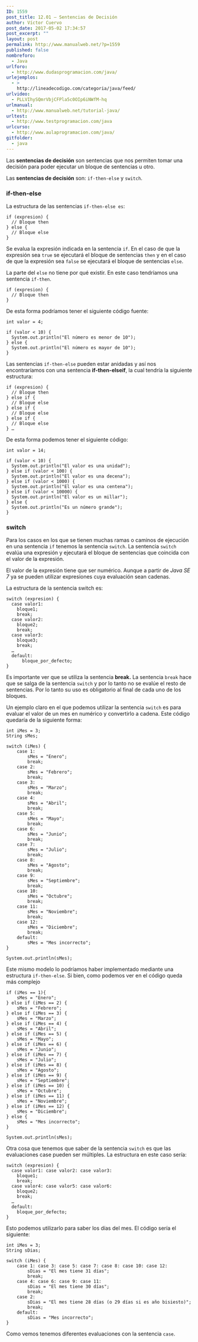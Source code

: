 ```yaml
---
ID: 1559
post_title: 12.01 – Sentencias de Decisión
author: Víctor Cuervo
post_date: 2017-05-02 17:34:57
post_excerpt: ""
layout: post
permalink: http://www.manualweb.net/?p=1559
published: false
nombreforo:
  - Java
urlforo:
  - http://www.dudasprogramacion.com/java/
urlejemplos:
  - >
    http://lineadecodigo.com/categoria/java/feed/
urlvideo:
  - PLLVIhySQmrVbjCFPla5c0OIp6iNWfM-hq
urlmanual:
  - http://www.manualweb.net/tutorial-java/
urltest:
  - http://www.testprogramacion.com/java
urlcurso:
  - http://www.aulaprogramacion.com/java/
gitfolder:
  - java
---
```

Las **sentencias de decisión** son sentencias que nos permiten tomar una decisión para poder ejecutar un bloque de sentencias u otro.

Las **sentencias de decisión** son: `if-then-else` y `switch`.

### if-then-else

La estructura de las sentencias `if-then-else es`:

<pre><code class="java">if (expresion) {
  // Bloque then
} else {
  // Bloque else
}
</code></pre>

Se evalua la expresión indicada en la sentencia `if`. En el caso de que la expresión sea `true` se ejecutará el bloque de sentencias `then` y en el caso de que la expresión sea `false` se ejecutará el bloque de sentencias `else`.

La parte del `else` no tiene por qué existir. En este caso tendríamos una sentencia `if-then`.

<pre><code class="java">if (expresion) {
  // Bloque then
}
</code></pre>

De esta forma podríamos tener el siguiente código fuente:

<pre><code class="java">int valor = 4;

if (valor &lt; 10) {
  System.out.println("El número es menor de 10");
} else {
  System.out.println("El número es mayor de 10");
}
</code></pre>

Las sentencias `if-then-else` pueden estar anidadas y así nos encontraríamos con una sentencia **if-then-elseif**, la cual tendría la siguiente estructura:

<pre><code class="java">if (expresion) {
  // Bloque then
} else if {
  // Bloque else
} else if {
  // Bloque else
} else if {
  // Bloque else
} …
</code></pre>

De esta forma podemos tener el siguiente código:

<pre><code class="java">int valor = 14;

if (valor &lt; 10) {
  System.out.println("El valor es una unidad");
} else if (valor &lt; 100) {
  System.out.println("El valor es una decena");
} else if (valor &lt; 1000) {
  System.out.println("El valor es una centena");
} else if (valor &lt; 10000) {
  System.out.println("El valor es un millar");
} else {
  System.out.println("Es un número grande");
}
</code></pre>

### switch

Para los casos en los que se tienen muchas ramas o caminos de ejecución en una sentencia `if` tenemos la sentencia `switch`. La sentencia `switch` evalúa una expresión y ejecutará el bloque de sentencias que coincida con el valor de la expresión.

El valor de la expresión tiene que ser numérico. Aunque a partir de *Java SE 7* ya se pueden utilizar expresiones cuya evaluación sean cadenas.

La estructura de la sentencia switch es:

<pre><code class="java">switch (expresion) {
  case valor1:
    bloque1;
    break;
  case valor2:
    bloque2;
    break;
  case valor3:
    bloque3;
    break;
  …
  default:
      bloque_por_defecto;
}
</code></pre>

Es importante ver que se utiliza la sentencia **break.** La sentencia `break` hace que se salga de la sentencia `switch` y por lo tanto no se evalúe el resto de sentencias. Por lo tanto su uso es obligatorio al final de cada uno de los bloques.

Un ejemplo claro en el que podemos utilizar la sentencia `switch` es para evaluar el valor de un mes en numérico y convertirlo a cadena. Este código quedaría de la siguiente forma:

<pre><code class="java">int iMes = 3;
String sMes;

switch (iMes) {
    case 1:
        sMes = "Enero";
        break;
    case 2:
        sMes = "Febrero";
        break;
    case 3:
        sMes = "Marzo";
        break;
    case 4:
        sMes = "Abril";
        break;
    case 5:
        sMes = "Mayo";
        break;
    case 6:
        sMes = "Junio";
        break;
    case 7:
        sMes = "Julio";
        break;
    case 8:
        sMes = "Agosto";
        break;
    case 9:
        sMes = "Septiembre";
        break;
    case 10:
        sMes = "Octubre";
        break;
    case 11:
        sMes = "Noviembre";
        break;
    case 12:
        sMes = "Diciembre";
        break;
    default:
        sMes = "Mes incorrecto";
}

System.out.println(sMes);
</code></pre>

Este mismo modelo lo podríamos haber implementado mediante una estructura `if-then-else`. Si bien, como podemos ver en el código queda más complejo

<pre><code class="java">if (iMes == 1){
    sMes = "Enero";
} else if (iMes == 2) {
    sMes = "Febrero";
} else if (iMes == 3) {
    sMes = "Marzo";
} else if (iMes == 4) {
    sMes = "Abril";
} else if (iMes == 5) {
    sMes = "Mayo";
} else if (iMes == 6) {
    sMes = "Junio";
} else if (iMes == 7) {
    sMes = "Julio";
} else if (iMes == 8) {
    sMes = "Agosto";
} else if (iMes == 9) {
    sMes = "Septiembre";
} else if (iMes == 10) {
    sMes = "Octubre";
} else if (iMes == 11) {
    sMes = "Noviembre";
} else if (iMes == 12) {
    sMes = "Diciembre";
} else {
    sMes = "Mes incorrecto";
}

System.out.println(sMes);
</code></pre>

Otra cosa que tenemos que saber de la sentencia `switch` es que las evaluaciones case pueden ser múltiples. La estructura en este caso sería:

<pre><code class="java">switch (expresion) {
  case valor1: case valor2: case valor3:
    bloque1;
    break;
  case valor4: case valor5: case valor6:
    bloque2;
    break;
  …
  default:
    bloque_por_defecto;
}
</code></pre>

Esto podemos utilizarlo para saber los días del mes. El código sería el siguiente:

<pre><code class="java">int iMes = 3;
String sDias;

switch (iMes) {
    case 1: case 3: case 5: case 7: case 8: case 10: case 12:
        sDias = "El mes tiene 31 días";
        break;
    case 4: case 6: case 9: case 11:
        sDias = "El mes tiene 30 días";
        break;
    case 2:
        sDias = "El mes tiene 28 días (o 29 días si es año bisiesto)";
        break;          
    default:
        sDias = "Mes incorrecto";
}
</code></pre>

Como vemos tenemos diferentes evaluaciones con la sentencia `case`.
